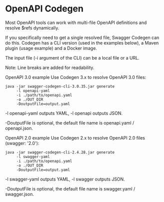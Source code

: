 # OpenAPI Codegen

Most OpenAPI tools can work with multi-file OpenAPI definitions and resolve $refs dynamically.

If you specifically need to get a single resolved file, Swagger Codegen can do this. Codegen has a CLI version (used in
the examples below), a Maven plugin (usage example) and a Docker image.

The input file (-i argument of the CLI) can be a local file or a URL.

Note: Line breaks are added for readability.

OpenAPI 3.0 example
Use Codegen 3.x to resolve OpenAPI 3.0 files:

```
java -jar swagger-codegen-cli-3.0.35.jar generate
     -l openapi-yaml
     -i ./path/to/openapi.yaml
     -o ./OUT_DIR
     -DoutputFile=output.yaml
```

-l openapi-yaml outputs YAML, -l openapi outputs JSON.

-DoutputFile is optional, the default file name is openapi.yaml / openapi.json.

OpenAPI 2.0 example
Use Codegen 2.x to resolve OpenAPI 2.0 files (swagger: '2.0'):

```
java -jar swagger-codegen-cli-2.4.28.jar generate
     -l swagger-yaml
     -i ./path/to/openapi.yaml
     -o ./OUT_DIR
     -DoutputFile=output.yaml
```

-l swagger-yaml outputs YAML, -l swagger outputs JSON.

-DoutputFile is optional, the default file name is swagger.yaml / swagger.json.